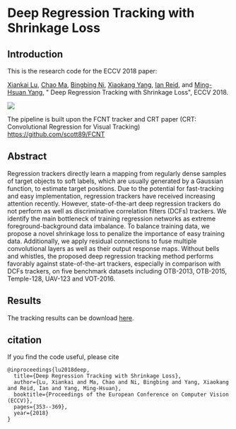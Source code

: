 # Deep Regression Tracking with Shrinkage Loss

## Introduction

This is the research code for the ECCV 2018 paper: 

[Xiankai Lu](https://github.com/carrierlxk),  [Chao Ma](https://sites.google.com/site/chaoma99/), [Bingbing Ni](https://scholar.google.com/citations?user=eUbmKwYAAAAJ&hl=en), [Xiaokang Yang](http://english.seiee.sjtu.edu.cn/english/detail/842_802.htm), [Ian Reid](https://cs.adelaide.edu.au/~ianr/), and [Ming-Hsuan Yang](http://faculty.ucmerced.edu/mhyang/), " Deep Regression Tracking with Shrinkage Loss", ECCV 2018. 

![](../master/images/framework.png)

The pipeline is built upon the FCNT tracker and CRT paper (CRT: Convolutional Regression for Visual Tracking) 
https://github.com/scott89/FCNT
## Abstract
Regression trackers directly learn a mapping from regularly dense samples of target objects to soft labels, which are usually generated by a Gaussian function, to estimate target positions. Due to the potential for fast-tracking and easy implementation, regression trackers have received increasing attention recently. However, state-of-the-art deep regression trackers do not perform as well as discriminative correlation filters (DCFs) trackers. We identify the main bottleneck of training regression networks as extreme foreground-background data imbalance. To balance training data, we propose a novel shrinkage loss to penalize the importance of easy training data.  Additionally, we apply residual connections to fuse multiple convolutional layers as well as their output response maps. Without bells and whistles, the proposed deep regression tracking method performs favorably against state-of-the-art trackers, especially in comparison with DCFs trackers, on five benchmark datasets including OTB-2013, OTB-2015, Temple-128, UAV-123 and VOT-2016.


## Results
The tracking results can be download [here](https://github.com/chaoma99/DSLT).

## citation

If you find the code useful, please cite


```
@inproceedings{lu2018deep,  
  title={Deep Regression Tracking with Shrinkage Loss},  
  author={Lu, Xiankai and Ma, Chao and Ni, Bingbing and Yang, Xiaokang and Reid, Ian and Yang, Ming-Hsuan},  
  booktitle={Proceedings of the European Conference on Computer Vision (ECCV)},  
  pages={353--369},  
  year={2018}
}
```

